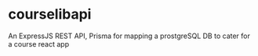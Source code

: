 # courselibapi
An ExpressJS REST API, Prisma for mapping a prostgreSQL DB to cater for a course react app
